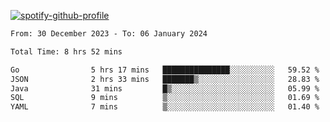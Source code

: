 [![spotify-github-profile](https://spotify-github-profile.vercel.app/api/view?uid=313pysyt3uxkjdidtiuvzf7nrnnu&cover_image=true&theme=natemoo-re&show_offline=false&background_color=121212&interchange=false&bar_color=53b14f&bar_color_cover=false)](https://spotify-github-profile.vercel.app/api/view?uid=313pysyt3uxkjdidtiuvzf7nrnnu&redirect=true)

<!--START_SECTION:waka-->

```txt
From: 30 December 2023 - To: 06 January 2024

Total Time: 8 hrs 52 mins

Go                5 hrs 17 mins   ███████████████░░░░░░░░░░   59.52 %
JSON              2 hrs 33 mins   ███████▒░░░░░░░░░░░░░░░░░   28.83 %
Java              31 mins         █▒░░░░░░░░░░░░░░░░░░░░░░░   05.99 %
SQL               9 mins          ▒░░░░░░░░░░░░░░░░░░░░░░░░   01.69 %
YAML              7 mins          ▒░░░░░░░░░░░░░░░░░░░░░░░░   01.40 %
```

<!--END_SECTION:waka-->